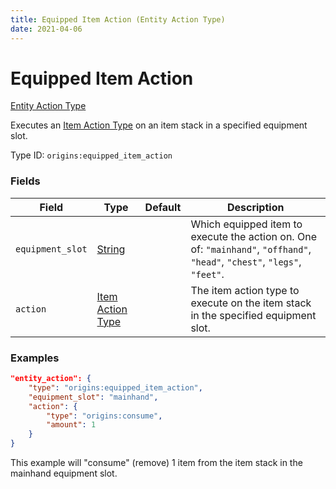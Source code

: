 ```yaml
---
title: Equipped Item Action (Entity Action Type)
date: 2021-04-06
---
```


# Equipped Item Action

[Entity Action Type](../entity_action_types.md)

Executes an [Item Action Type](../item_action_types.md) on an item stack in a specified equipment slot.

Type ID: `origins:equipped_item_action`


### Fields

Field  | Type | Default | Description
-------|------|---------|-------------
`equipment_slot` | [String](../data_types/string.md) | |  Which equipped item to execute the action on. One of: `"mainhand"`, `"offhand"`, `"head"`, `"chest"`, `"legs"`, `"feet"`.
`action` | [Item Action Type](../item_action_types.md) | | The item action type to execute on the item stack in the specified equipment slot.


### Examples

```json
"entity_action": {
  	"type": "origins:equipped_item_action",
  	"equipment_slot": "mainhand",
  	"action": {
	  	"type": "origins:consume",
	  	"amount": 1
  	}
}
```

This example will "consume" (remove) 1 item from the item stack in the mainhand equipment slot.
